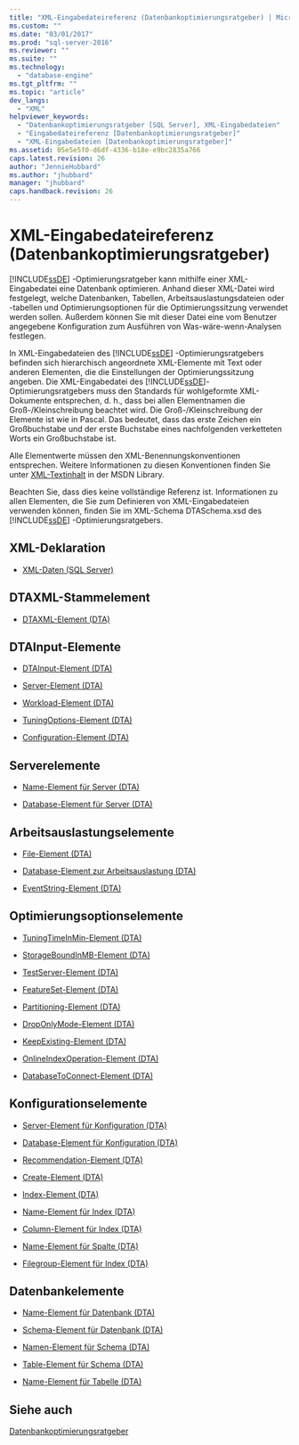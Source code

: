 ```yaml
---
title: "XML-Eingabedateireferenz (Datenbankoptimierungsratgeber) | Microsoft Docs"
ms.custom: ""
ms.date: "03/01/2017"
ms.prod: "sql-server-2016"
ms.reviewer: ""
ms.suite: ""
ms.technology: 
  - "database-engine"
ms.tgt_pltfrm: ""
ms.topic: "article"
dev_langs: 
  - "XML"
helpviewer_keywords: 
  - "Datenbankoptimierungsratgeber [SQL Server], XML-Eingabedateien"
  - "Eingabedateireferenz [Datenbankoptimierungsratgeber]"
  - "XML-Eingabedateien [Datenbankoptimierungsratgeber]"
ms.assetid: 05e5e5f0-d6df-4336-b18e-e9bc2835a766
caps.latest.revision: 26
author: "JennieHubbard"
ms.author: "jhubbard"
manager: "jhubbard"
caps.handback.revision: 26
---
```

# XML-Eingabedateireferenz (Datenbankoptimierungsratgeber)
  [!INCLUDE[ssDE](../../includes/ssde-md.md)] -Optimierungsratgeber kann mithilfe einer XML-Eingabedatei eine Datenbank optimieren. Anhand dieser XML-Datei wird festgelegt, welche Datenbanken, Tabellen, Arbeitsauslastungsdateien oder -tabellen und Optimierungsoptionen für die Optimierungssitzung verwendet werden sollen. Außerdem können Sie mit dieser Datei eine vom Benutzer angegebene Konfiguration zum Ausführen von Was-wäre-wenn-Analysen festlegen.  
  
 In XML-Eingabedateien des [!INCLUDE[ssDE](../../includes/ssde-md.md)] -Optimierungsratgebers befinden sich hierarchisch angeordnete XML-Elemente mit Text oder anderen Elementen, die die Einstellungen der Optimierungssitzung angeben. Die XML-Eingabedatei des [!INCLUDE[ssDE](../../includes/ssde-md.md)]-Optimierungsratgebers muss den Standards für wohlgeformte XML-Dokumente entsprechen, d. h., dass bei allen Elementnamen die Groß-/Kleinschreibung beachtet wird. Die Groß-/Kleinschreibung der Elemente ist wie in Pascal. Das bedeutet, dass das erste Zeichen ein Großbuchstabe und der erste Buchstabe eines nachfolgenden verketteten Worts ein Großbuchstabe ist.  
  
 Alle Elementwerte müssen den XML-Benennungskonventionen entsprechen. Weitere Informationen zu diesen Konventionen finden Sie unter [XML-Textinhalt](http://go.microsoft.com/fwlink/?LinkId=7614) in der MSDN Library.  
  
 Beachten Sie, dass dies keine vollständige Referenz ist. Informationen zu allen Elementen, die Sie zum Definieren von XML-Eingabedateien verwenden können, finden Sie im XML-Schema DTASchema.xsd des [!INCLUDE[ssDE](../../includes/ssde-md.md)] -Optimierungsratgebers.  
  
## XML-Deklaration  
  
-   [XML-Daten &#40;SQL Server&#41;](../../relational-databases/xml/xml-data-sql-server.md)  
  
## DTAXML-Stammelement  
  
-   [DTAXML-Element &#40;DTA&#41;](../../tools/dta/dtaxml-element-dta.md)  
  
## DTAInput-Elemente  
  
-   [DTAInput-Element &#40;DTA&#41;](../../tools/dta/dtainput-element-dta.md)  
  
-   [Server-Element &#40;DTA&#41;](../../tools/dta/server-element-dta.md)  
  
-   [Workload-Element &#40;DTA&#41;](../../tools/dta/workload-element-dta.md)  
  
-   [TuningOptions-Element &#40;DTA&#41;](../../tools/dta/tuningoptions-element-dta.md)  
  
-   [Configuration-Element &#40;DTA&#41;](../../tools/dta/configuration-element-dta.md)  
  
## Serverelemente  
  
-   [Name-Element für Server &#40;DTA&#41;](../../tools/dta/name-element-for-server-dta.md)  
  
-   [Database-Element für Server &#40;DTA&#41;](../../tools/dta/database-element-for-server-dta.md)  
  
## Arbeitsauslastungselemente  
  
-   [File-Element &#40;DTA&#41;](../../tools/dta/file-element-dta.md)  
  
-   [Database-Element zur Arbeitsauslastung &#40;DTA&#41;](../../tools/dta/database-element-for-workload-dta.md)  
  
-   [EventString-Element &#40;DTA&#41;](../../tools/dta/eventstring-element-dta.md)  
  
## Optimierungsoptionselemente  
  
-   [TuningTimeInMin-Element &#40;DTA&#41;](../../tools/dta/tuningtimeinmin-element-dta.md)  
  
-   [StorageBoundInMB-Element &#40;DTA&#41;](../../tools/dta/storageboundinmb-element-dta.md)  
  
-   [TestServer-Element &#40;DTA&#41;](../../tools/dta/testserver-element-dta.md)  
  
-   [FeatureSet-Element &#40;DTA&#41;](../../tools/dta/featureset-element-dta.md)  
  
-   [Partitioning-Element &#40;DTA&#41;](../../tools/dta/partitioning-element-dta.md)  
  
-   [DropOnlyMode-Element &#40;DTA&#41;](../../tools/dta/droponlymode-element-dta.md)  
  
-   [KeepExisting-Element &#40;DTA&#41;](../../tools/dta/keepexisting-element-dta.md)  
  
-   [OnlineIndexOperation-Element &#40;DTA&#41;](../../tools/dta/onlineindexoperation-element-dta.md)  
  
-   [DatabaseToConnect-Element &#40;DTA&#41;](../../tools/dta/databasetoconnect-element-dta.md)  
  
## Konfigurationselemente  
  
-   [Server-Element für Konfiguration &#40;DTA&#41;](../../tools/dta/server-element-for-configuration-dta.md)  
  
-   [Database-Element für Konfiguration &#40;DTA&#41;](../../tools/dta/database-element-for-configuration-dta.md)  
  
-   [Recommendation-Element &#40;DTA&#41;](../../tools/dta/recommendation-element-dta.md)  
  
-   [Create-Element &#40;DTA&#41;](../../tools/dta/create-element-dta.md)  
  
-   [Index-Element &#40;DTA&#41;](../../tools/dta/index-element-dta.md)  
  
-   [Name-Element für Index &#40;DTA&#41;](../../tools/dta/name-element-for-index-dta.md)  
  
-   [Column-Element für Index &#40;DTA&#41;](../../tools/dta/column-element-for-index-dta.md)  
  
-   [Name-Element für Spalte &#40;DTA&#41;](../../tools/dta/name-element-for-column-dta.md)  
  
-   [Filegroup-Element für Index &#40;DTA&#41;](../../tools/dta/filegroup-element-for-index-dta.md)  
  
## Datenbankelemente  
  
-   [Name-Element für Datenbank &#40;DTA&#41;](../../tools/dta/name-element-for-database-dta.md)  
  
-   [Schema-Element für Datenbank &#40;DTA&#41;](../../tools/dta/schema-element-for-database-dta.md)  
  
-   [Namen-Element für Schema &#40;DTA&#41;](../../tools/dta/name-element-for-schema-dta.md)  
  
-   [Table-Element für Schema &#40;DTA&#41;](../../tools/dta/table-element-for-schema-dta.md)  
  
-   [Name-Element für Tabelle &#40;DTA&#41;](../../tools/dta/name-element-for-table-dta.md)  
  
## Siehe auch  
 [Datenbankoptimierungsratgeber](../../relational-databases/performance/database-engine-tuning-advisor.md)  
  
  